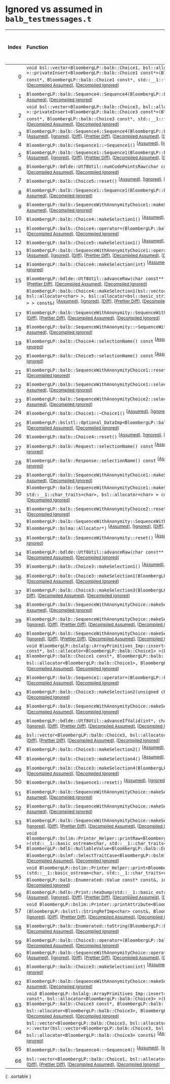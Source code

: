 # Ignored vs assumed in `balb_testmessages.t`

<script src="../sorttable.js"></script>

|   Index | Function                                                                                                                                                                                                                                                                                                                                                                                                                                                                                                                                                                                                                 |   Difference in number of lines |   Function size difference in bytes |   Number of lines in assumed build | Number of bytes in assumed build   |   Number of lines in ignored build | Number of bytes in ignored build   |
|--------:|:-------------------------------------------------------------------------------------------------------------------------------------------------------------------------------------------------------------------------------------------------------------------------------------------------------------------------------------------------------------------------------------------------------------------------------------------------------------------------------------------------------------------------------------------------------------------------------------------------------------------------|--------------------------------:|------------------------------------:|-----------------------------------:|:-----------------------------------|-----------------------------------:|:-----------------------------------|
|       0 | `void bsl::vector<BloombergLP::balb::Choice1, bsl::allocator<BloombergLP::balb::Choice1> >::privateInsert<BloombergLP::balb::Choice1 const*>(BloombergLP::balb::Choice1 const*, BloombergLP::balb::Choice1 const*, BloombergLP::balb::Choice1 const*, std::__1::forward_iterator_tag const&)` <sup>\[[Assumed](0-assume)\], \[[Ignored](0-none)\], \[[Diff](0.diff.html)\], \[[Prettier Diff](0-diff.html)\], \[[Decompiled Assumed](0-assume-decompiled.txt)\], \[[Decompiled Ignored](0-none-decompiled.txt)\]                                                                                                         |                              24 |                                  96 |                                131 | 496                                |                                107 | 400                                |
|       1 | `BloombergLP::balb::Sequence4::Sequence4(BloombergLP::bslma::Allocator*)` <sup>\[[Assumed](1-assume)\], \[[Ignored](1-none)\], \[[Diff](1.diff.html)\], \[[Prettier Diff](1-diff.html)\], \[[Decompiled Assumed](1-assume-decompiled.txt)\], \[[Decompiled Ignored](1-none-decompiled.txt)\]                                                                                                                                                                                                                                                                                                                             |                              22 |                                 112 |                                414 | 1,872                              |                                392 | 1,760                              |
|       2 | `void bsl::vector<BloombergLP::balb::Choice3, bsl::allocator<BloombergLP::balb::Choice3> >::privateInsert<BloombergLP::balb::Choice3 const*>(BloombergLP::balb::Choice3 const*, BloombergLP::balb::Choice3 const*, BloombergLP::balb::Choice3 const*, std::__1::forward_iterator_tag const&)` <sup>\[[Assumed](2-assume)\], \[[Ignored](2-none)\], \[[Diff](2.diff.html)\], \[[Prettier Diff](2-diff.html)\], \[[Decompiled Assumed](2-assume-decompiled.txt)\], \[[Decompiled Ignored](2-none-decompiled.txt)\]                                                                                                         |                              13 |                                  80 |                                191 | 752                                |                                178 | 672                                |
|       3 | `BloombergLP::balb::Sequence4::Sequence4(BloombergLP::balb::Sequence4 const&, BloombergLP::bslma::Allocator*)` <sup>\[[Assumed](3-assume)\], \[[Ignored](3-none)\], \[[Diff](3.diff.html)\], \[[Prettier Diff](3-diff.html)\], \[[Decompiled Assumed](3-assume-decompiled.txt)\], \[[Decompiled Ignored](3-none-decompiled.txt)\]                                                                                                                                                                                                                                                                                        |                              11 |                                  16 |                                484 | 2,128                              |                                473 | 2,112                              |
|       4 | `BloombergLP::balb::Sequence1::~Sequence1()` <sup>\[[Assumed](4-assume)\], \[[Ignored](4-none)\], \[[Diff](4.diff.html)\], \[[Prettier Diff](4-diff.html)\], \[[Decompiled Assumed](4-assume-decompiled.txt)\], \[[Decompiled Ignored](4-none-decompiled.txt)\]                                                                                                                                                                                                                                                                                                                                                          |                              10 |                                  64 |                                152 | 592                                |                                142 | 528                                |
|       5 | `BloombergLP::balb::Sequence1::Sequence1(BloombergLP::balb::Sequence1 const&, BloombergLP::bslma::Allocator*)` <sup>\[[Assumed](5-assume)\], \[[Ignored](5-none)\], \[[Diff](5.diff.html)\], \[[Prettier Diff](5-diff.html)\], \[[Decompiled Assumed](5-assume-decompiled.txt)\], \[[Decompiled Ignored](5-none-decompiled.txt)\]                                                                                                                                                                                                                                                                                        |                               9 |                                  64 |                                219 | 928                                |                                210 | 864                                |
|       6 | `BloombergLP::bdlde::Utf8Util::numCodePointsRaw(char const*, unsigned long)` <sup>\[[Assumed](6-assume)\], \[[Ignored](6-none)\], \[[Diff](6.diff.html)\], \[[Prettier Diff](6-diff.html)\], \[[Decompiled Assumed](6-assume-decompiled.txt)\], \[[Decompiled Ignored](6-none-decompiled.txt)\]                                                                                                                                                                                                                                                                                                                          |                               9 |                                  32 |                                 30 | 96                                 |                                 21 | 64                                 |
|       7 | `BloombergLP::balb::Choice5::reset()` <sup>\[[Assumed](7-assume)\], \[[Ignored](7-none)\], \[[Diff](7.diff.html)\], \[[Prettier Diff](7-diff.html)\], \[[Decompiled Assumed](7-assume-decompiled.txt)\], \[[Decompiled Ignored](7-none-decompiled.txt)\]                                                                                                                                                                                                                                                                                                                                                                 |                               7 |                                  16 |                                 50 | 160                                |                                 43 | 144                                |
|       8 | `BloombergLP::balb::Sequence1::Sequence1(BloombergLP::bslma::Allocator*)` <sup>\[[Assumed](8-assume)\], \[[Ignored](8-none)\], \[[Diff](8.diff.html)\], \[[Prettier Diff](8-diff.html)\], \[[Decompiled Assumed](8-assume-decompiled.txt)\], \[[Decompiled Ignored](8-none-decompiled.txt)\]                                                                                                                                                                                                                                                                                                                             |                               6 |                                  48 |                                216 | 880                                |                                210 | 832                                |
|       9 | `BloombergLP::balb::SequenceWithAnonymityChoice1::makeSelection(int)` <sup>\[[Assumed](9-assume)\], \[[Ignored](9-none)\], \[[Diff](9.diff.html)\], \[[Prettier Diff](9-diff.html)\], \[[Decompiled Assumed](9-assume-decompiled.txt)\], \[[Decompiled Ignored](9-none-decompiled.txt)\]                                                                                                                                                                                                                                                                                                                                 |                               5 |                                   0 |                                 78 | 288                                |                                 73 | 288                                |
|      10 | `BloombergLP::balb::Choice4::makeSelection1()` <sup>\[[Assumed](10-assume)\], \[[Ignored](10-none)\], \[[Diff](10.diff.html)\], \[[Prettier Diff](10-diff.html)\], \[[Decompiled Assumed](10-assume-decompiled.txt)\], \[[Decompiled Ignored](10-none-decompiled.txt)\]                                                                                                                                                                                                                                                                                                                                                  |                               4 |                                  16 |                                 51 | 176                                |                                 47 | 160                                |
|      11 | `BloombergLP::balb::Choice4::operator=(BloombergLP::balb::Choice4 const&)` <sup>\[[Assumed](11-assume)\], \[[Ignored](11-none)\], \[[Diff](11.diff.html)\], \[[Prettier Diff](11-diff.html)\], \[[Decompiled Assumed](11-assume-decompiled.txt)\], \[[Decompiled Ignored](11-none-decompiled.txt)\]                                                                                                                                                                                                                                                                                                                      |                               4 |                                  16 |                                 59 | 192                                |                                 55 | 176                                |
|      12 | `BloombergLP::balb::Choice5::makeSelection1()` <sup>\[[Assumed](12-assume)\], \[[Ignored](12-none)\], \[[Diff](12.diff.html)\], \[[Prettier Diff](12-diff.html)\], \[[Decompiled Assumed](12-assume-decompiled.txt)\], \[[Decompiled Ignored](12-none-decompiled.txt)\]                                                                                                                                                                                                                                                                                                                                                  |                               4 |                                  16 |                                 59 | 208                                |                                 55 | 192                                |
|      13 | `BloombergLP::balb::SequenceWithAnonymityChoice1::operator=(BloombergLP::balb::SequenceWithAnonymityChoice1 const&)` <sup>\[[Assumed](13-assume)\], \[[Ignored](13-none)\], \[[Diff](13.diff.html)\], \[[Prettier Diff](13-diff.html)\], \[[Decompiled Assumed](13-assume-decompiled.txt)\], \[[Decompiled Ignored](13-none-decompiled.txt)\]                                                                                                                                                                                                                                                                            |                               4 |                                  16 |                                 55 | 176                                |                                 51 | 160                                |
|      14 | `BloombergLP::balb::Choice4::makeSelection(int)` <sup>\[[Assumed](14-assume)\], \[[Ignored](14-none)\], \[[Diff](14.diff.html)\], \[[Prettier Diff](14-diff.html)\], \[[Decompiled Assumed](14-assume-decompiled.txt)\], \[[Decompiled Ignored](14-none-decompiled.txt)\]                                                                                                                                                                                                                                                                                                                                                |                               4 |                                   0 |                                101 | 368                                |                                 97 | 368                                |
|      15 | `BloombergLP::bdlde::Utf8Util::advanceRaw(char const**, char const*, unsigned long, long)` <sup>\[[Assumed](15-assume)\], \[[Ignored](15-none)\], \[[Diff](15.diff.html)\], \[[Prettier Diff](15-diff.html)\], \[[Decompiled Assumed](15-assume-decompiled.txt)\], \[[Decompiled Ignored](15-none-decompiled.txt)\]                                                                                                                                                                                                                                                                                                      |                               4 |                                   0 |                                 33 | 112                                |                                 29 | 112                                |
|      16 | `BloombergLP::balb::Choice4::makeSelection1(bsl::vector<bsl::basic_string<char, std::__1::char_traits<char>, bsl::allocator<char> >, bsl::allocator<bsl::basic_string<char, std::__1::char_traits<char>, bsl::allocator<char> > > > const&)` <sup>\[[Assumed](16-assume)\], \[[Ignored](16-none)\], \[[Diff](16.diff.html)\], \[[Prettier Diff](16-diff.html)\], \[[Decompiled Assumed](16-assume-decompiled.txt)\], \[[Decompiled Ignored](16-none-decompiled.txt)\]                                                                                                                                                    |                               3 |                                  16 |                                 67 | 224                                |                                 64 | 208                                |
|      17 | `BloombergLP::balb::SequenceWithAnonymity::SequenceWithAnonymity(BloombergLP::bslma::Allocator*)` <sup>\[[Assumed](17-assume)\], \[[Ignored](17-none)\], \[[Diff](17.diff.html)\], \[[Prettier Diff](17-diff.html)\], \[[Decompiled Assumed](17-assume-decompiled.txt)\], \[[Decompiled Ignored](17-none-decompiled.txt)\]                                                                                                                                                                                                                                                                                               |                               3 |                                  16 |                                 94 | 384                                |                                 91 | 368                                |
|      18 | `BloombergLP::balb::SequenceWithAnonymity::~SequenceWithAnonymity()` <sup>\[[Assumed](18-assume)\], \[[Ignored](18-none)\], \[[Diff](18.diff.html)\], \[[Prettier Diff](18-diff.html)\], \[[Decompiled Assumed](18-assume-decompiled.txt)\], \[[Decompiled Ignored](18-none-decompiled.txt)\]                                                                                                                                                                                                                                                                                                                            |                               3 |                                  16 |                                 46 | 192                                |                                 43 | 176                                |
|      19 | `BloombergLP::balb::Choice4::selectionName() const` <sup>\[[Assumed](19-assume)\], \[[Ignored](19-none)\], \[[Diff](19.diff.html)\], \[[Prettier Diff](19-diff.html)\], \[[Decompiled Assumed](19-assume-decompiled.txt)\], \[[Decompiled Ignored](19-none-decompiled.txt)\]                                                                                                                                                                                                                                                                                                                                             |                               3 |                                   0 |                                 12 | 32                                 |                                  9 | 32                                 |
|      20 | `BloombergLP::balb::Choice5::selectionName() const` <sup>\[[Assumed](20-assume)\], \[[Ignored](20-none)\], \[[Diff](20.diff.html)\], \[[Prettier Diff](20-diff.html)\], \[[Decompiled Assumed](20-assume-decompiled.txt)\], \[[Decompiled Ignored](20-none-decompiled.txt)\]                                                                                                                                                                                                                                                                                                                                             |                               3 |                                   0 |                                 12 | 32                                 |                                  9 | 32                                 |
|      21 | `BloombergLP::balb::SequenceWithAnonymityChoice1::reset()` <sup>\[[Assumed](21-assume)\], \[[Ignored](21-none)\], \[[Diff](21.diff.html)\], \[[Prettier Diff](21-diff.html)\], \[[Decompiled Assumed](21-assume-decompiled.txt)\], \[[Decompiled Ignored](21-none-decompiled.txt)\]                                                                                                                                                                                                                                                                                                                                      |                               3 |                                   0 |                                 20 | 64                                 |                                 17 | 64                                 |
|      22 | `BloombergLP::balb::SequenceWithAnonymityChoice1::selectionName() const` <sup>\[[Assumed](22-assume)\], \[[Ignored](22-none)\], \[[Diff](22.diff.html)\], \[[Prettier Diff](22-diff.html)\], \[[Decompiled Assumed](22-assume-decompiled.txt)\], \[[Decompiled Ignored](22-none-decompiled.txt)\]                                                                                                                                                                                                                                                                                                                        |                               3 |                                   0 |                                 12 | 32                                 |                                  9 | 32                                 |
|      23 | `BloombergLP::balb::SequenceWithAnonymityChoice2::selectionName() const` <sup>\[[Assumed](23-assume)\], \[[Ignored](23-none)\], \[[Diff](23.diff.html)\], \[[Prettier Diff](23-diff.html)\], \[[Decompiled Assumed](23-assume-decompiled.txt)\], \[[Decompiled Ignored](23-none-decompiled.txt)\]                                                                                                                                                                                                                                                                                                                        |                               3 |                                   0 |                                 12 | 32                                 |                                  9 | 32                                 |
|      24 | `BloombergLP::balb::Choice1::~Choice1()` <sup>\[[Assumed](24-assume)\], \[[Ignored](24-none)\], \[[Diff](24.diff.html)\], \[[Prettier Diff](24-diff.html)\], \[[Decompiled Assumed](24-assume-decompiled.txt)\], \[[Decompiled Ignored](24-none-decompiled.txt)\]                                                                                                                                                                                                                                                                                                                                                        |                               2 |                                  16 |                                 70 | 240                                |                                 68 | 224                                |
|      25 | `BloombergLP::bslstl::Optional_DataImp<BloombergLP::balb::Choice1>::reset()` <sup>\[[Assumed](25-assume)\], \[[Ignored](25-none)\], \[[Diff](25.diff.html)\], \[[Prettier Diff](25-diff.html)\], \[[Decompiled Assumed](25-assume-decompiled.txt)\], \[[Decompiled Ignored](25-none-decompiled.txt)\]                                                                                                                                                                                                                                                                                                                    |                               2 |                                  16 |                                 73 | 256                                |                                 71 | 240                                |
|      26 | `BloombergLP::balb::Choice4::reset()` <sup>\[[Assumed](26-assume)\], \[[Ignored](26-none)\], \[[Diff](26.diff.html)\], \[[Prettier Diff](26-diff.html)\], \[[Decompiled Assumed](26-assume-decompiled.txt)\], \[[Decompiled Ignored](26-none-decompiled.txt)\]                                                                                                                                                                                                                                                                                                                                                           |                               2 |                                   0 |                                 44 | 144                                |                                 42 | 144                                |
|      27 | `BloombergLP::balb::Request::selectionName() const` <sup>\[[Assumed](27-assume)\], \[[Ignored](27-none)\], \[[Diff](27.diff.html)\], \[[Prettier Diff](27-diff.html)\], \[[Decompiled Assumed](27-assume-decompiled.txt)\], \[[Decompiled Ignored](27-none-decompiled.txt)\]                                                                                                                                                                                                                                                                                                                                             |                               2 |                                   0 |                                 13 | 48                                 |                                 11 | 48                                 |
|      28 | `BloombergLP::balb::Response::selectionName() const` <sup>\[[Assumed](28-assume)\], \[[Ignored](28-none)\], \[[Diff](28.diff.html)\], \[[Prettier Diff](28-diff.html)\], \[[Decompiled Assumed](28-assume-decompiled.txt)\], \[[Decompiled Ignored](28-none-decompiled.txt)\]                                                                                                                                                                                                                                                                                                                                            |                               2 |                                   0 |                                 13 | 48                                 |                                 11 | 48                                 |
|      29 | `BloombergLP::balb::SequenceWithAnonymityChoice1::makeSelection6()` <sup>\[[Assumed](29-assume)\], \[[Ignored](29-none)\], \[[Diff](29.diff.html)\], \[[Prettier Diff](29-diff.html)\], \[[Decompiled Assumed](29-assume-decompiled.txt)\], \[[Decompiled Ignored](29-none-decompiled.txt)\]                                                                                                                                                                                                                                                                                                                             |                               2 |                                   0 |                                 30 | 112                                |                                 28 | 112                                |
|      30 | `BloombergLP::balb::SequenceWithAnonymityChoice1::makeSelection6(bsl::basic_string<char, std::__1::char_traits<char>, bsl::allocator<char> > const&)` <sup>\[[Assumed](30-assume)\], \[[Ignored](30-none)\], \[[Diff](30.diff.html)\], \[[Prettier Diff](30-diff.html)\], \[[Decompiled Assumed](30-assume-decompiled.txt)\], \[[Decompiled Ignored](30-none-decompiled.txt)\]                                                                                                                                                                                                                                           |                               2 |                                   0 |                                 76 | 272                                |                                 74 | 272                                |
|      31 | `BloombergLP::balb::SequenceWithAnonymityChoice2::reset()` <sup>\[[Assumed](31-assume)\], \[[Ignored](31-none)\], \[[Diff](31.diff.html)\], \[[Prettier Diff](31-diff.html)\], \[[Decompiled Assumed](31-assume-decompiled.txt)\], \[[Decompiled Ignored](31-none-decompiled.txt)\]                                                                                                                                                                                                                                                                                                                                      |                               1 |                                  16 |                                 62 | 208                                |                                 61 | 192                                |
|      32 | `BloombergLP::balb::SequenceWithAnonymity::SequenceWithAnonymity(BloombergLP::balb::SequenceWithAnonymity const&, BloombergLP::bslma::Allocator*)` <sup>\[[Assumed](32-assume)\], \[[Ignored](32-none)\], \[[Diff](32.diff.html)\], \[[Prettier Diff](32-diff.html)\], \[[Decompiled Assumed](32-assume-decompiled.txt)\], \[[Decompiled Ignored](32-none-decompiled.txt)\]                                                                                                                                                                                                                                              |                               1 |                                   0 |                                 99 | 384                                |                                 98 | 384                                |
|      33 | `BloombergLP::balb::SequenceWithAnonymity::reset()` <sup>\[[Assumed](33-assume)\], \[[Ignored](33-none)\], \[[Diff](33.diff.html)\], \[[Prettier Diff](33-diff.html)\], \[[Decompiled Assumed](33-assume-decompiled.txt)\], \[[Decompiled Ignored](33-none-decompiled.txt)\]                                                                                                                                                                                                                                                                                                                                             |                               1 |                                   0 |                                 46 | 192                                |                                 45 | 192                                |
|      34 | `BloombergLP::bdlde::Utf8Util::advanceRaw(char const**, char const*, long)` <sup>\[[Assumed](34-assume)\], \[[Ignored](34-none)\], \[[Diff](34.diff.html)\], \[[Prettier Diff](34-diff.html)\], \[[Decompiled Assumed](34-assume-decompiled.txt)\], \[[Decompiled Ignored](34-none-decompiled.txt)\]                                                                                                                                                                                                                                                                                                                     |                               1 |                                   0 |                                 30 | 112                                |                                 29 | 112                                |
|      35 | `BloombergLP::balb::Choice3::makeSelection1()` <sup>\[[Assumed](35-assume)\], \[[Ignored](35-none)\], \[[Diff](35.diff.html)\], \[[Prettier Diff](35-diff.html)\], \[[Decompiled Assumed](35-assume-decompiled.txt)\], \[[Decompiled Ignored](35-none-decompiled.txt)\]                                                                                                                                                                                                                                                                                                                                                  |                              -1 |                                   0 |                                 27 | 112                                |                                 28 | 112                                |
|      36 | `BloombergLP::balb::Choice3::makeSelection1(BloombergLP::balb::Sequence6 const&)` <sup>\[[Assumed](36-assume)\], \[[Ignored](36-none)\], \[[Diff](36.diff.html)\], \[[Prettier Diff](36-diff.html)\], \[[Decompiled Assumed](36-assume-decompiled.txt)\], \[[Decompiled Ignored](36-none-decompiled.txt)\]                                                                                                                                                                                                                                                                                                               |                              -1 |                                   0 |                                 34 | 128                                |                                 35 | 128                                |
|      37 | `BloombergLP::balb::Choice3::makeSelection3(BloombergLP::balb::CustomString const&)` <sup>\[[Assumed](37-assume)\], \[[Ignored](37-none)\], \[[Diff](37.diff.html)\], \[[Prettier Diff](37-diff.html)\], \[[Decompiled Assumed](37-assume-decompiled.txt)\], \[[Decompiled Ignored](37-none-decompiled.txt)\]                                                                                                                                                                                                                                                                                                            |                              -1 |                                   0 |                                 77 | 288                                |                                 78 | 288                                |
|      38 | `BloombergLP::balb::SequenceWithAnonymityChoice::makeSelection1()` <sup>\[[Assumed](38-assume)\], \[[Ignored](38-none)\], \[[Diff](38.diff.html)\], \[[Prettier Diff](38-diff.html)\], \[[Decompiled Assumed](38-assume-decompiled.txt)\], \[[Decompiled Ignored](38-none-decompiled.txt)\]                                                                                                                                                                                                                                                                                                                              |                              -1 |                                   0 |                                 27 | 112                                |                                 28 | 112                                |
|      39 | `BloombergLP::balb::SequenceWithAnonymityChoice::makeSelection1(BloombergLP::balb::Sequence6 const&)` <sup>\[[Assumed](39-assume)\], \[[Ignored](39-none)\], \[[Diff](39.diff.html)\], \[[Prettier Diff](39-diff.html)\], \[[Decompiled Assumed](39-assume-decompiled.txt)\], \[[Decompiled Ignored](39-none-decompiled.txt)\]                                                                                                                                                                                                                                                                                           |                              -1 |                                   0 |                                 34 | 128                                |                                 35 | 128                                |
|      40 | `BloombergLP::balb::SequenceWithAnonymityChoice::makeSelection3(BloombergLP::balb::CustomString const&)` <sup>\[[Assumed](40-assume)\], \[[Ignored](40-none)\], \[[Diff](40.diff.html)\], \[[Prettier Diff](40-diff.html)\], \[[Decompiled Assumed](40-assume-decompiled.txt)\], \[[Decompiled Ignored](40-none-decompiled.txt)\]                                                                                                                                                                                                                                                                                        |                              -1 |                                   0 |                                 77 | 288                                |                                 78 | 288                                |
|      41 | `void BloombergLP::bslalg::ArrayPrimitives_Imp::insert<BloombergLP::balb::Choice1, BloombergLP::balb::Choice1 const*, bsl::allocator<BloombergLP::balb::Choice1> >(BloombergLP::balb::Choice1*, BloombergLP::balb::Choice1*, BloombergLP::balb::Choice1 const*, BloombergLP::balb::Choice1 const*, unsigned long, bsl::allocator<BloombergLP::balb::Choice1>, BloombergLP::bslmf::MetaInt<1>*)` <sup>\[[Assumed](41-assume)\], \[[Ignored](41-none)\], \[[Diff](41.diff.html)\], \[[Prettier Diff](41-diff.html)\], \[[Decompiled Assumed](41-assume-decompiled.txt)\], \[[Decompiled Ignored](41-none-decompiled.txt)\] |                              -1 |                                   0 |                                149 | 576                                |                                150 | 576                                |
|      42 | `BloombergLP::balb::Sequence1::operator=(BloombergLP::balb::Sequence1 const&)` <sup>\[[Assumed](42-assume)\], \[[Ignored](42-none)\], \[[Diff](42.diff.html)\], \[[Prettier Diff](42-diff.html)\], \[[Decompiled Assumed](42-assume-decompiled.txt)\], \[[Decompiled Ignored](42-none-decompiled.txt)\]                                                                                                                                                                                                                                                                                                                  |                              -2 |                                  16 |                                135 | 544                                |                                137 | 528                                |
|      43 | `BloombergLP::balb::Choice3::makeSelection2(unsigned char)` <sup>\[[Assumed](43-assume)\], \[[Ignored](43-none)\], \[[Diff](43.diff.html)\], \[[Prettier Diff](43-diff.html)\], \[[Decompiled Assumed](43-assume-decompiled.txt)\], \[[Decompiled Ignored](43-none-decompiled.txt)\]                                                                                                                                                                                                                                                                                                                                     |                              -2 |                                   0 |                                 32 | 112                                |                                 34 | 112                                |
|      44 | `BloombergLP::balb::SequenceWithAnonymityChoice::makeSelection2(unsigned char)` <sup>\[[Assumed](44-assume)\], \[[Ignored](44-none)\], \[[Diff](44.diff.html)\], \[[Prettier Diff](44-diff.html)\], \[[Decompiled Assumed](44-assume-decompiled.txt)\], \[[Decompiled Ignored](44-none-decompiled.txt)\]                                                                                                                                                                                                                                                                                                                 |                              -2 |                                   0 |                                 32 | 112                                |                                 34 | 112                                |
|      45 | `BloombergLP::bdlde::Utf8Util::advanceIfValid(int*, char const**, char const*, unsigned long, long)` <sup>\[[Assumed](45-assume)\], \[[Ignored](45-none)\], \[[Diff](45.diff.html)\], \[[Prettier Diff](45-diff.html)\], \[[Decompiled Assumed](45-assume-decompiled.txt)\], \[[Decompiled Ignored](45-none-decompiled.txt)\]                                                                                                                                                                                                                                                                                            |                              -2 |                                   0 |                                144 | 528                                |                                146 | 528                                |
|      46 | `bsl::vector<BloombergLP::balb::Choice3, bsl::allocator<BloombergLP::balb::Choice3> >::~vector()` <sup>\[[Assumed](46-assume)\], \[[Ignored](46-none)\], \[[Diff](46.diff.html)\], \[[Prettier Diff](46-diff.html)\], \[[Decompiled Assumed](46-assume-decompiled.txt)\], \[[Decompiled Ignored](46-none-decompiled.txt)\]                                                                                                                                                                                                                                                                                               |                              -2 |                                   0 |                                 45 | 160                                |                                 47 | 160                                |
|      47 | `BloombergLP::balb::Choice3::makeSelection2()` <sup>\[[Assumed](47-assume)\], \[[Ignored](47-none)\], \[[Diff](47.diff.html)\], \[[Prettier Diff](47-diff.html)\], \[[Decompiled Assumed](47-assume-decompiled.txt)\], \[[Decompiled Ignored](47-none-decompiled.txt)\]                                                                                                                                                                                                                                                                                                                                                  |                              -3 |                                   0 |                                 26 | 96                                 |                                 29 | 96                                 |
|      48 | `BloombergLP::balb::Choice3::makeSelection4()` <sup>\[[Assumed](48-assume)\], \[[Ignored](48-none)\], \[[Diff](48.diff.html)\], \[[Prettier Diff](48-diff.html)\], \[[Decompiled Assumed](48-assume-decompiled.txt)\], \[[Decompiled Ignored](48-none-decompiled.txt)\]                                                                                                                                                                                                                                                                                                                                                  |                              -3 |                                   0 |                                 27 | 112                                |                                 30 | 112                                |
|      49 | `BloombergLP::balb::Choice3::makeSelection4(BloombergLP::balb::CustomInt const&)` <sup>\[[Assumed](49-assume)\], \[[Ignored](49-none)\], \[[Diff](49.diff.html)\], \[[Prettier Diff](49-diff.html)\], \[[Decompiled Assumed](49-assume-decompiled.txt)\], \[[Decompiled Ignored](49-none-decompiled.txt)\]                                                                                                                                                                                                                                                                                                               |                              -3 |                                   0 |                                 34 | 128                                |                                 37 | 128                                |
|      50 | `BloombergLP::balb::Sequence1::reset()` <sup>\[[Assumed](50-assume)\], \[[Ignored](50-none)\], \[[Diff](50.diff.html)\], \[[Prettier Diff](50-diff.html)\], \[[Decompiled Assumed](50-assume-decompiled.txt)\], \[[Decompiled Ignored](50-none-decompiled.txt)\]                                                                                                                                                                                                                                                                                                                                                         |                              -3 |                                   0 |                                 85 | 352                                |                                 88 | 352                                |
|      51 | `BloombergLP::balb::SequenceWithAnonymityChoice::makeSelection2()` <sup>\[[Assumed](51-assume)\], \[[Ignored](51-none)\], \[[Diff](51.diff.html)\], \[[Prettier Diff](51-diff.html)\], \[[Decompiled Assumed](51-assume-decompiled.txt)\], \[[Decompiled Ignored](51-none-decompiled.txt)\]                                                                                                                                                                                                                                                                                                                              |                              -3 |                                   0 |                                 26 | 96                                 |                                 29 | 96                                 |
|      52 | `BloombergLP::balb::SequenceWithAnonymityChoice::makeSelection4()` <sup>\[[Assumed](52-assume)\], \[[Ignored](52-none)\], \[[Diff](52.diff.html)\], \[[Prettier Diff](52-diff.html)\], \[[Decompiled Assumed](52-assume-decompiled.txt)\], \[[Decompiled Ignored](52-none-decompiled.txt)\]                                                                                                                                                                                                                                                                                                                              |                              -3 |                                   0 |                                 27 | 112                                |                                 30 | 112                                |
|      53 | `BloombergLP::balb::SequenceWithAnonymityChoice::makeSelection4(BloombergLP::balb::CustomInt const&)` <sup>\[[Assumed](53-assume)\], \[[Ignored](53-none)\], \[[Diff](53.diff.html)\], \[[Prettier Diff](53-diff.html)\], \[[Decompiled Assumed](53-assume-decompiled.txt)\], \[[Decompiled Ignored](53-none-decompiled.txt)\]                                                                                                                                                                                                                                                                                           |                              -3 |                                   0 |                                 34 | 128                                |                                 37 | 128                                |
|      54 | `void BloombergLP::bslim::Printer_Helper::printRaw<BloombergLP::bdlb::NullableValue<BloombergLP::balb::Enumerated::Value> >(std::__1::basic_ostream<char, std::__1::char_traits<char> >&, BloombergLP::bdlb::NullableValue<BloombergLP::balb::Enumerated::Value> const&, int, int, BloombergLP::bslmf::SelectTraitCase<BloombergLP::bslmf::SelectTrait_False>)` <sup>\[[Assumed](54-assume)\], \[[Ignored](54-none)\], \[[Diff](54.diff.html)\], \[[Prettier Diff](54-diff.html)\], \[[Decompiled Assumed](54-assume-decompiled.txt)\], \[[Decompiled Ignored](54-none-decompiled.txt)\]                                 |                              -3 |                                   0 |                                 55 | 192                                |                                 58 | 192                                |
|      55 | `void BloombergLP::bslim::Printer_Helper::print<BloombergLP::balb::Enumerated::Value const*>(std::__1::basic_ostream<char, std::__1::char_traits<char> >&, BloombergLP::balb::Enumerated::Value const* const&, BloombergLP::balb::Enumerated::Value const* const&, int, int)` <sup>\[[Assumed](55-assume)\], \[[Ignored](55-none)\], \[[Diff](55.diff.html)\], \[[Prettier Diff](55-diff.html)\], \[[Decompiled Assumed](55-assume-decompiled.txt)\], \[[Decompiled Ignored](55-none-decompiled.txt)\]                                                                                                                   |                              -4 |                                 -16 |                                 68 | 240                                |                                 72 | 256                                |
|      56 | `BloombergLP::bdlb::Print::hexDump(std::__1::basic_ostream<char, std::__1::char_traits<char> >&, char const*, int)` <sup>\[[Assumed](56-assume)\], \[[Ignored](56-none)\], \[[Diff](56.diff.html)\], \[[Prettier Diff](56-diff.html)\], \[[Decompiled Assumed](56-assume-decompiled.txt)\], \[[Decompiled Ignored](56-none-decompiled.txt)\]                                                                                                                                                                                                                                                                             |                              -4 |                                 -32 |                                211 | 1,024                              |                                215 | 1,056                              |
|      57 | `void BloombergLP::bslim::Printer::printAttribute<BloombergLP::balb::Enumerated::Value>(BloombergLP::bslstl::StringRefImp<char> const&, BloombergLP::balb::Enumerated::Value const&) const` <sup>\[[Assumed](57-assume)\], \[[Ignored](57-none)\], \[[Diff](57.diff.html)\], \[[Prettier Diff](57-diff.html)\], \[[Decompiled Assumed](57-assume-decompiled.txt)\], \[[Decompiled Ignored](57-none-decompiled.txt)\]                                                                                                                                                                                                     |                              -5 |                                   0 |                                 40 | 144                                |                                 45 | 144                                |
|      58 | `BloombergLP::balb::Enumerated::toString(BloombergLP::balb::Enumerated::Value)` <sup>\[[Assumed](58-assume)\], \[[Ignored](58-none)\], \[[Diff](58.diff.html)\], \[[Prettier Diff](58-diff.html)\], \[[Decompiled Assumed](58-assume-decompiled.txt)\], \[[Decompiled Ignored](58-none-decompiled.txt)\]                                                                                                                                                                                                                                                                                                                 |                              -5 |                                 -16 |                                  4 | 16                                 |                                  9 | 32                                 |
|      59 | `BloombergLP::balb::Choice3::operator=(BloombergLP::balb::Choice3 const&)` <sup>\[[Assumed](59-assume)\], \[[Ignored](59-none)\], \[[Diff](59.diff.html)\], \[[Prettier Diff](59-diff.html)\], \[[Decompiled Assumed](59-assume-decompiled.txt)\], \[[Decompiled Ignored](59-none-decompiled.txt)\]                                                                                                                                                                                                                                                                                                                      |                              -7 |                                   0 |                                109 | 496                                |                                116 | 496                                |
|      60 | `BloombergLP::balb::SequenceWithAnonymityChoice::operator=(BloombergLP::balb::SequenceWithAnonymityChoice const&)` <sup>\[[Assumed](60-assume)\], \[[Ignored](60-none)\], \[[Diff](60.diff.html)\], \[[Prettier Diff](60-diff.html)\], \[[Decompiled Assumed](60-assume-decompiled.txt)\], \[[Decompiled Ignored](60-none-decompiled.txt)\]                                                                                                                                                                                                                                                                              |                              -7 |                                   0 |                                109 | 496                                |                                116 | 496                                |
|      61 | `BloombergLP::balb::Choice3::makeSelection(int)` <sup>\[[Assumed](61-assume)\], \[[Ignored](61-none)\], \[[Diff](61.diff.html)\], \[[Prettier Diff](61-diff.html)\], \[[Decompiled Assumed](61-assume-decompiled.txt)\], \[[Decompiled Ignored](61-none-decompiled.txt)\]                                                                                                                                                                                                                                                                                                                                                |                              -9 |                                 -16 |                                126 | 592                                |                                135 | 608                                |
|      62 | `BloombergLP::balb::SequenceWithAnonymityChoice::makeSelection(int)` <sup>\[[Assumed](62-assume)\], \[[Ignored](62-none)\], \[[Diff](62.diff.html)\], \[[Prettier Diff](62-diff.html)\], \[[Decompiled Assumed](62-assume-decompiled.txt)\], \[[Decompiled Ignored](62-none-decompiled.txt)\]                                                                                                                                                                                                                                                                                                                            |                              -9 |                                 -16 |                                126 | 592                                |                                135 | 608                                |
|      63 | `void BloombergLP::bslalg::ArrayPrimitives_Imp::insert<BloombergLP::balb::Choice3, BloombergLP::balb::Choice3 const*, bsl::allocator<BloombergLP::balb::Choice3> >(BloombergLP::balb::Choice3*, BloombergLP::balb::Choice3*, BloombergLP::balb::Choice3 const*, BloombergLP::balb::Choice3 const*, unsigned long, bsl::allocator<BloombergLP::balb::Choice3>, BloombergLP::bslmf::MetaInt<1>*)` <sup>\[[Assumed](63-assume)\], \[[Ignored](63-none)\], \[[Diff](63.diff.html)\], \[[Prettier Diff](63-diff.html)\], \[[Decompiled Assumed](63-assume-decompiled.txt)\], \[[Decompiled Ignored](63-none-decompiled.txt)\] |                             -12 |                                 -16 |                                171 | 688                                |                                183 | 704                                |
|      64 | `bsl::vector<BloombergLP::balb::Choice3, bsl::allocator<BloombergLP::balb::Choice3> >::vector(bsl::vector<BloombergLP::balb::Choice3, bsl::allocator<BloombergLP::balb::Choice3> > const&, bsl::allocator<BloombergLP::balb::Choice3> const&)` <sup>\[[Assumed](64-assume)\], \[[Ignored](64-none)\], \[[Diff](64.diff.html)\], \[[Prettier Diff](64-diff.html)\], \[[Decompiled Assumed](64-assume-decompiled.txt)\], \[[Decompiled Ignored](64-none-decompiled.txt)\]                                                                                                                                                  |                             -49 |                                -192 |                                 54 | 176                                |                                103 | 368                                |
|      65 | `BloombergLP::balb::Sequence4::~Sequence4()` <sup>\[[Assumed](65-assume)\], \[[Ignored](65-none)\], \[[Diff](65.diff.html)\], \[[Prettier Diff](65-diff.html)\], \[[Decompiled Assumed](65-assume-decompiled.txt)\], \[[Decompiled Ignored](65-none-decompiled.txt)\]                                                                                                                                                                                                                                                                                                                                                    |                             -66 |                                -224 |                                174 | 720                                |                                240 | 944                                |
|      66 | `bsl::vector<BloombergLP::balb::Choice1, bsl::allocator<BloombergLP::balb::Choice1> >::~vector()` <sup>\[[Assumed](66-assume)\], \[[Ignored](66-none)\], \[[Diff](66.diff.html)\], \[[Prettier Diff](66-diff.html)\], \[[Decompiled Assumed](66-assume-decompiled.txt)\], \[[Decompiled Ignored](66-none-decompiled.txt)\]                                                                                                                                                                                                                                                                                               |                             -71 |                                -240 |                                 22 | 80                                 |                                 93 | 320                                |
{: .sortable }
